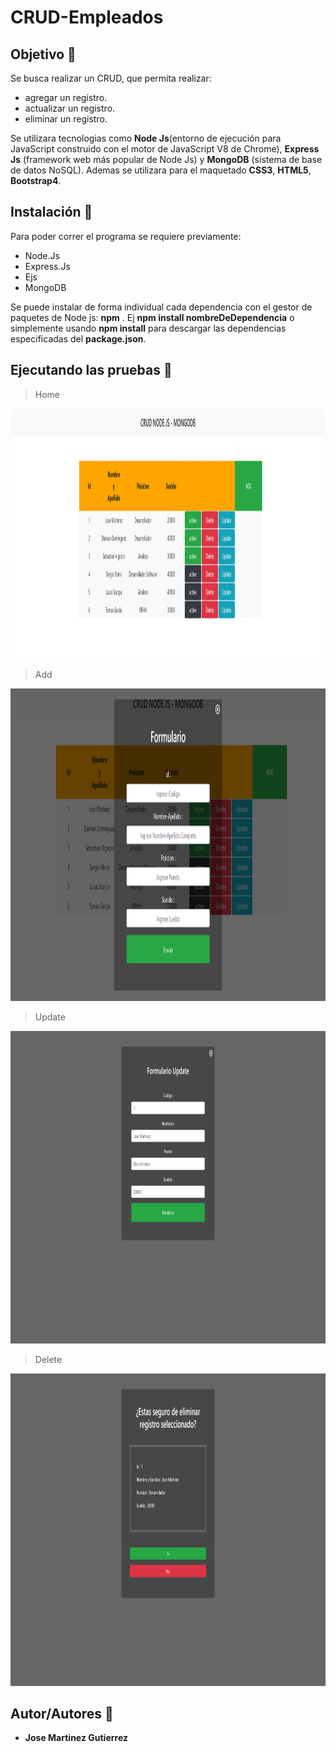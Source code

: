 # CRUD-Empleados

## Objetivo :dart:
Se busca realizar un CRUD, que permita realizar:

* agregar un registro.
* actualizar un registro.
* eliminar un registro. 

Se utilizara tecnologias como **Node Js**(entorno de ejecución para JavaScript construido con el motor de JavaScript V8 de Chrome), **Express Js** (framework web más popular de Node Js) y **MongoDB** (sistema de base de datos NoSQL). Ademas se utilizara para el maquetado **CSS3**, **HTML5**, **Bootstrap4**.

## Instalación :wrench:
Para poder correr el programa se requiere previamente:
* Node.Js 
* Express.Js
* Ejs
* MongoDB

Se puede instalar de forma individual cada dependencia con el gestor de paquetes de Node js: **npm** . Ej **npm install nombreDeDependencia**
o simplemente usando **npm install** para descargar las dependencias especificadas del **package.json**.

## Ejecutando las pruebas :memo:
> Home 
<img height="400px" width="1000px" scale="50%" src="https://github.com/martinez022jose/CRUD-Empleados/blob/master/screenShotsReadMe/home.png"/>

> Add
<img height="500px" width="1000px" scale="50%" src="https://github.com/martinez022jose/CRUD-Empleados/blob/master/screenShotsReadMe/formulario.png"/>

> Update
<img height="500px" width="1000px" scale="50%" src="https://github.com/martinez022jose/CRUD-Empleados/blob/master/screenShotsReadMe/update.png"/>

> Delete
<img height="500px" width="1000px" scale="50%" src="https://github.com/martinez022jose/CRUD-Empleados/blob/master/screenShotsReadMe/delete.png"/>
                                                                                                                                              

## Autor/Autores :pushpin:
* **Jose Martinez Gutierrez**
